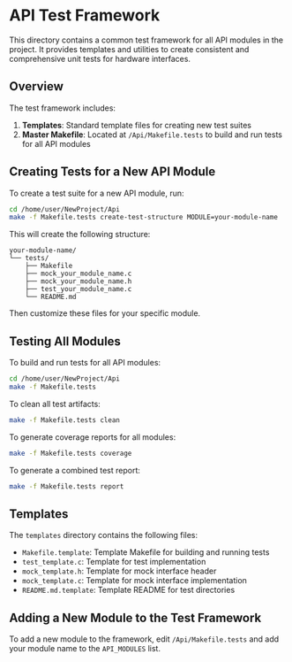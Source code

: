 # API Test Framework

This directory contains a common test framework for all API modules in the project. It provides templates and utilities to create consistent and comprehensive unit tests for hardware interfaces.

## Overview

The test framework includes:

1. **Templates**: Standard template files for creating new test suites
2. **Master Makefile**: Located at `/Api/Makefile.tests` to build and run tests for all API modules

## Creating Tests for a New API Module

To create a test suite for a new API module, run:

```bash
cd /home/user/NewProject/Api
make -f Makefile.tests create-test-structure MODULE=your-module-name
```

This will create the following structure:

```
your-module-name/
└── tests/
    ├── Makefile
    ├── mock_your_module_name.c
    ├── mock_your_module_name.h
    ├── test_your_module_name.c
    └── README.md
```

Then customize these files for your specific module.

## Testing All Modules

To build and run tests for all API modules:

```bash
cd /home/user/NewProject/Api
make -f Makefile.tests
```

To clean all test artifacts:

```bash
make -f Makefile.tests clean
```

To generate coverage reports for all modules:

```bash
make -f Makefile.tests coverage
```

To generate a combined test report:

```bash
make -f Makefile.tests report
```

## Templates

The `templates` directory contains the following files:

- `Makefile.template`: Template Makefile for building and running tests
- `test_template.c`: Template for test implementation
- `mock_template.h`: Template for mock interface header
- `mock_template.c`: Template for mock interface implementation
- `README.md.template`: Template README for test directories

## Adding a New Module to the Test Framework

To add a new module to the framework, edit `/Api/Makefile.tests` and add your module name to the `API_MODULES` list. 